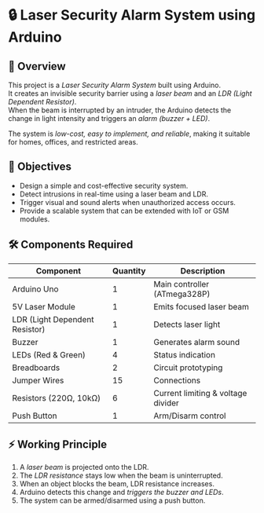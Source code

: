 # 🔒 Laser Security Alarm System using Arduino

## 📖 Overview
This project is a *Laser Security Alarm System* built using Arduino.  
It creates an invisible security barrier using a *laser beam* and an *LDR (Light Dependent Resistor)*.  
When the beam is interrupted by an intruder, the Arduino detects the change in light intensity and triggers an *alarm (buzzer + LED)*.  

The system is *low-cost, easy to implement, and reliable*, making it suitable for homes, offices, and restricted areas.  


## 🎯 Objectives
- Design a simple and cost-effective security system.  
- Detect intrusions in real-time using a laser beam and LDR.  
- Trigger visual and sound alerts when unauthorized access occurs.  
- Provide a scalable system that can be extended with IoT or GSM modules.  

## 🛠 Components Required
| Component | Quantity | Description |
|-----------|----------|-------------|
| Arduino Uno | 1 | Main controller (ATmega328P) |
| 5V Laser Module | 1 | Emits focused laser beam |
| LDR (Light Dependent Resistor) | 1 | Detects laser light |
| Buzzer | 1 | Generates alarm sound |
| LEDs (Red & Green) | 4 | Status indication |
| Breadboards | 2 | Circuit prototyping |
| Jumper Wires | 15 | Connections |
| Resistors (220Ω, 10kΩ) | 6 | Current limiting & voltage divider |
| Push Button | 1 | Arm/Disarm control |

## ⚡ Working Principle
1. A *laser beam* is projected onto the LDR.  
2. The *LDR resistance* stays low when the beam is uninterrupted.  
3. When an object blocks the beam, LDR resistance increases.  
4. Arduino detects this change and *triggers the buzzer and LEDs*.  
5. The system can be armed/disarmed using a push button.  

